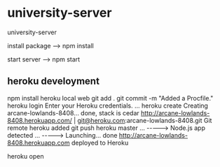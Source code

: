# university-server
university-server


install package
--> npm install

start server
--> npm start


heroku develoyment
----------------
npm install
heroku local web
git add .
git commit -m "Added a Procfile."
heroku login
    Enter your Heroku credentials.
    ...
heroku create
    Creating arcane-lowlands-8408... done, stack is cedar
    http://arcane-lowlands-8408.herokuapp.com/ | git@heroku.com:arcane-lowlands-8408.git
    Git remote heroku added
git push heroku master
    ...
    -----> Node.js app detected
    ...
    -----> Launching... done
           http://arcane-lowlands-8408.herokuapp.com deployed to Heroku

heroku open